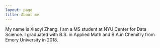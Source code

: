 ```yaml
---
layout: page
title: About me
---
```


My name is Xiaoyi Zhang. I am a MS student at NYU Center for Data Science. I graduated with B.S. in Applied Math and B.A.in Chemitry from Emory University in 2018. 
